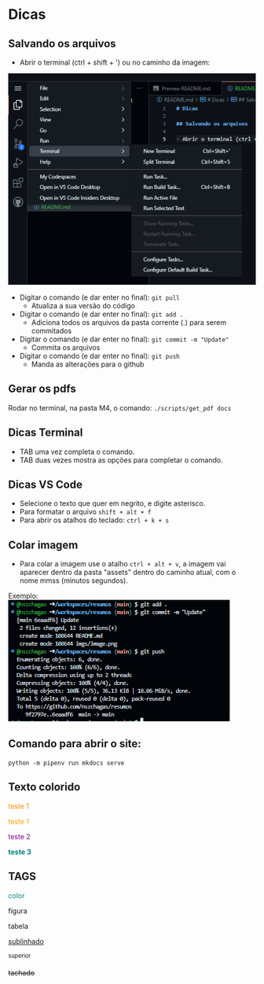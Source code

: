 # Dicas

## Salvando os arquivos

- Abrir o terminal (ctrl + shift + ') ou no caminho da imagem:

![Alt text](imgs/image.png)

- Digitar o comando (e dar enter no final): `git pull`
  - Atualiza a sua versão do código
- Digitar o comando (e dar enter no final): `git add .`
  - Adiciona todos os arquivos da pasta corrente (.) para serem commitados
- Digitar o comando (e dar enter no final): `git commit -m "Update"`
  - Commita os arquivos
- Digitar o comando (e dar enter no final): `git push`
  - Manda as alterações para o github

## Gerar os pdfs

Rodar no terminal, na pasta M4, o comando:
`./scripts/get_pdf docs`

## Dicas Terminal

- TAB uma vez completa o comando.
- TAB duas vezes mostra as opções para completar o comando.

## Dicas VS Code

- Selecione o texto que quer em negrito, e digite asterisco.
- Para formatar o arquivo `shift + alt + f`
- Para abrir os atalhos do teclado: `ctrl + k + s`

## Colar imagem

- Para colar a imagem use o atalho `ctrl + alt + v`, a imagem vai aparecer dentro da pasta "assets" dentro do caminho atual, com o nome mmss (minutos segundos).

Exemplo:
![Alt text](imgs/image2.png)

## Comando para abrir o site:

`python -m pipenv run mkdocs serve`

## Texto colorido

<span style="color:darkorange">teste 1</span>

<span style="color:orange">teste 1</span>

<span style="color:purple">teste 2</span>

<span style="color:teal">**teste 3**</span>

## TAGS

<span style="color:teal"> color

<fig> figura

<tab> tabela

<ins> sublinhado

<sup> superior

<del> tachado

